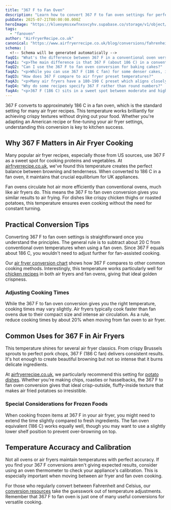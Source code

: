 ```yaml
---
title: "367 F to Fan Oven"
description: "Learn how to convert 367 F to fan oven settings for perfect air fryer cooking. Includes temperature charts and practical tips for UK kitchens."
pubDate: 2025-07-21T00:00:00.000Z
heroImage: "https://klueoymssxwfnxsvcyhv.supabase.co/storage/v1/object/public/Shmucket/367-f-to-fan-oven.png"
tags:
  - "fanoven"
author: "AirFryerRecipe.co.uk"
canonical: "https://www.airfryerrecipe.co.uk/blog/conversions/fahrenheit-to-fan-oven/367-f-to-fan-oven"
schema: |
  <!-- Schema will be generated automatically -->
faqQ1: "What's the difference between 367 F in a conventional oven versus a fan oven?"
faqA1: "<p>The main difference is that 367 F (about 186 C) in a conventional oven would typically be reduced to about 166 C in a fan oven due to the more efficient heat circulation. However, for air fryer conversions, we keep it at 186 C as air fryers work similarly to fan ovens.</p>"
faqQ2: "Can I use the 367 F to fan oven conversion for baking cakes?"
faqA2: "<p>While you can use 367 F (186 C fan) for some denser cakes, it's generally better to use slightly lower temperatures for most baking. The intense heat circulation in both fan ovens and air fryers can cause cakes to brown too quickly on the outside before cooking through.</p>"
faqQ3: "How does 367 F compare to air fryer preset temperatures?"
faqA3: "<p>Many air fryers have a 180-190 C preset which aligns closely with our 367 F to fan oven conversion (186 C). This makes it easy to replicate recipes calling for 367 F without manual temperature adjustments on most modern air fryer models.</p>"
faqQ4: "Why do some recipes specify 367 F rather than round numbers?"
faqA4: "<p>367 F (186 C) sits in a sweet spot between moderate and high heat. It's hot enough for excellent browning and crispness, but not so intense that it risks burning delicate ingredients. This precision temperature has proven ideal for many air fryer recipes through extensive testing.</p>"
---
```

<p>367 F converts to approximately 186 C in a fan oven, which is the standard setting for many air fryer recipes. This temperature works brilliantly for achieving crispy textures without drying out your food. Whether you're adapting an American recipe or fine-tuning your air fryer settings, understanding this conversion is key to kitchen success.</p>

<h2>Why 367 F Matters in Air Fryer Cooking</h2>
<p>Many popular air fryer recipes, especially those from US sources, use 367 F as a sweet spot for cooking proteins and vegetables. At <a href=https://www.airfryerrecipe.co.uk/recipes>airfryerrecipe.co.uk</a>, we've found this temperature creates the perfect balance between browning and tenderness. When converted to 186 C in a fan oven, it maintains that crucial equilibrium for UK appliances.</p>
<p>Fan ovens circulate hot air more efficiently than conventional ovens, much like air fryers do. This means the 367 F to fan oven conversion gives you similar results to air frying. For dishes like crispy chicken thighs or roasted potatoes, this temperature ensures even cooking without the need for constant turning.</p>

<h2>Practical Conversion Tips</h2>
<p>Converting 367 F to fan oven settings is straightforward once you understand the principles. The general rule is to subtract about 20 C from conventional oven temperatures when using a fan oven. Since 367 F equals about 186 C, you wouldn't need to adjust further for fan-assisted cooking.</p>
<p>Our <a href=https://www.airfryerrecipe.co.uk/air-fryer-conversion-chart>air fryer conversion chart</a> shows how 367 F compares to other common cooking methods. Interestingly, this temperature works particularly well for <a href=https://www.airfryerrecipe.co.uk/recipe-category/chicken>chicken recipes</a> in both air fryers and fan ovens, giving that ideal golden crispness.</p>

<h3>Adjusting Cooking Times</h3>
<p>While the 367 F to fan oven conversion gives you the right temperature, cooking times may vary slightly. Air fryers typically cook faster than fan ovens due to their compact size and intense air circulation. As a rule, reduce cooking times by about 20% when moving from fan oven to air fryer.</p>

<h2>Common Uses for 367 F in Air Fryers</h2>
<p>This temperature shines for several air fryer classics. From crispy Brussels sprouts to perfect pork chops, 367 F (186 C fan) delivers consistent results. It's hot enough to create beautiful browning but not so intense that it burns delicate ingredients.</p>
<p>At <a href=https://www.airfryerrecipe.co.uk>airfryerrecipe.co.uk</a>, we particularly recommend this setting for <a href=https://www.airfryerrecipe.co.uk/recipe-category/potatoes>potato dishes</a>. Whether you're making chips, roasties or hasselbacks, the 367 F to fan oven conversion gives that ideal crisp-outside, fluffy-inside texture that makes air fried potatoes so irresistible.</p>

<h3>Special Considerations for Frozen Foods</h3>
<p>When cooking frozen items at 367 F in your air fryer, you might need to extend the time slightly compared to fresh ingredients. The fan oven equivalent (186 C) works equally well, though you may want to use a slightly lower shelf position to prevent over-browning on top.</p>

<h2>Temperature Accuracy and Calibration</h2>
<p>Not all ovens or air fryers maintain temperatures with perfect accuracy. If you find your 367 F conversions aren't giving expected results, consider using an oven thermometer to check your appliance's calibration. This is especially important when moving between air fryer and fan oven cooking.</p>
<p>For those who regularly convert between Fahrenheit and Celsius, our <a href=https://www.airfryerrecipe.co.uk/air-fryer-conversion-chart>conversion resources</a> take the guesswork out of temperature adjustments. Remember that 367 F to fan oven is just one of many useful conversions for versatile cooking.</p>
